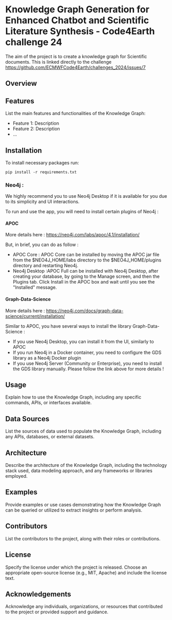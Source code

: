 # Knowledge Graph Generation for Enhanced Chatbot and Scientific Literature Synthesis - Code4Earth challenge 24
The aim of the project is to create a knowledge graph for Scientific documents. This is linked directly to the challenge https://github.com/ECMWFCode4Earth/challenges_2024/issues/7



## Overview


## Features

List the main features and functionalities of the Knowledge Graph:

- Feature 1: Description
- Feature 2: Description
- ...

## Installation

To install necessary packages run:

```
pip install -r requirements.txt
```

### Neo4j :

We highly recommend you to use Neo4j Desktop if it is available for you due to its simplicity and UI interactions.

To run and use the app, you will need to install certain plugins of Neo4j :

#### APOC
More details here : https://neo4j.com/labs/apoc/4.1/installation/

But, in brief, you can do as follow :

- APOC Core : APOC Core can be installed by moving the APOC jar file from the $NEO4J_HOME/labs directory to the $NEO4J_HOME/plugins directory and restarting Neo4j.
- Neo4j Desktop :APOC Full can be installed with Neo4j Desktop, after creating your database, by going to the Manage screen, and then the Plugins tab. Click Install in the APOC box and wait until you see the "Installed" message.

#### Graph-Data-Science

More details here : https://neo4j.com/docs/graph-data-science/current/installation/

Similar to APOC, you have several ways to install the library Graph-Data-Science :

- If you use Neo4j Desktop, you can install it from the UI, similarly to APOC
- If you run Neo4j in a Docker container, you need to configure the GDS library as a Neo4j Docker plugin
- If you use Neo4j Server (Community or Enterprise), you need to install the GDS library manually. Please follow the link above for more details !

## Usage

Explain how to use the Knowledge Graph, including any specific commands, APIs, or interfaces available.

## Data Sources

List the sources of data used to populate the Knowledge Graph, including any APIs, databases, or external datasets.

## Architecture

Describe the architecture of the Knowledge Graph, including the technology stack used, data modeling approach, and any frameworks or libraries employed.

## Examples

Provide examples or use cases demonstrating how the Knowledge Graph can be queried or utilized to extract insights or perform analysis.

## Contributors

List the contributors to the project, along with their roles or contributions.

## License

Specify the license under which the project is released. Choose an appropriate open-source license (e.g., MIT, Apache) and include the license text.

## Acknowledgements

Acknowledge any individuals, organizations, or resources that contributed to the project or provided support and guidance.
